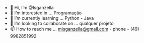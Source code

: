 - 👋 Hi, I’m @Isganzella
- 👀 I’m interested in ... Programação
- 🌱 I’m currently learning ... Python - Java
- 💞️ I’m looking to collaborate on ... qualquer projeto
- 📫 How to reach me ... misganzella@gmail.com - phone - (49) 9982851992

<!---
Isganzella/Isganzella is a ✨ special ✨ repository because its `README.md` (this file) appears on your GitHub profile.
You can click the Preview link to take a look at your changes.
--->
